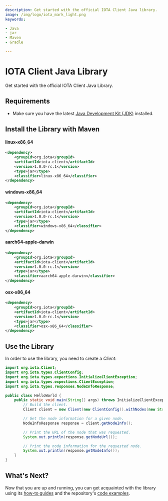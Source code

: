 ```yaml
---
description: Get started with the official IOTA Client Java library.
image: /img/logo/iota_mark_light.png
keywords:

- Java
- jar
- Maven
- Gradle

---
```

# IOTA Client Java Library

Get started with the official IOTA Client Java Library.

## Requirements

* Make sure you have the latest [Java Development Kit (JDK)](https://www.oracle.com/java/technologies/downloads/) installed.

## Install the Library with Maven

#### linux-x86_64
```xml
<dependency>
    <groupId>org.iota</groupId>
    <artifactId>iota-client</artifactId>
    <version>1.0.0-rc.1</version>
    <type>jar</type>
    <classifier>linux-x86_64</classifier>
</dependency>
```

#### windows-x86_64
```xml
<dependency>
    <groupId>org.iota</groupId>
    <artifactId>iota-client</artifactId>
    <version>1.0.0-rc.1</version>
    <type>jar</type>
    <classifier>windows-x86_64</classifier>
</dependency>
```

#### aarch64-apple-darwin
```xml
<dependency>
    <groupId>org.iota</groupId>
    <artifactId>iota-client</artifactId>
    <version>1.0.0-rc.1</version>
    <type>jar</type>
    <classifier>aarch64-apple-darwin</classifier>
</dependency>
```

#### osx-x86_64
```xml
<dependency>
    <groupId>org.iota</groupId>
    <artifactId>iota-client</artifactId>
    <version>1.0.0-rc.1</version>
    <type>jar</type>
    <classifier>osx-x86_64</classifier>
</dependency>
```

## Use the Library

In order to use the library, you need to create a _Client_:

```java
import org.iota.Client;
import org.iota.types.ClientConfig;
import org.iota.types.expections.InitializeClientException;
import org.iota.types.expections.ClientException;
import org.iota.types.responses.NodeInfoResponse;

public class HelloWorld {
    public static void main(String[] args) throws InitializeClientException, ClientException {
        // Build the client.
        Client client = new Client(new ClientConfig().withNodes(new String[]{"https://api.testnet.shimmer.network"}));

        // Get the node information for a given node.
        NodeInfoResponse response = client.getNodeInfo();

        // Print the URL of the node that was requested.
        System.out.println(response.getNodeUrl());

        // Print the node information for the requested node.
        System.out.println(response.getNodeInfo());
    }
}
```

## What's Next?

Now that you are up and running, you can get acquainted with the library using
its [how-to guides](../../../documentation/docs/how_tos/00_run_how_tos.mdx) and the
repository's [code examples](https://github.com/iotaledger/iota.rs/tree/develop/client/bindings/java/iota-client-java/examples/src).